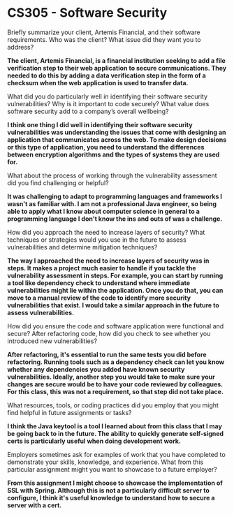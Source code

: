 # CS305 - Software Security

Briefly summarize your client, Artemis Financial, and their software requirements. Who was the client? What issue did they want you to address?

**The client, Artemis Financial, is a financial institution seeking to add a file verification step to their web application to secure communications. They needed to do this by adding a data verification step in the form of a checksum when the web application is used to transfer data.**

What did you do particularly well in identifying their software security vulnerabilities? Why is it important to code securely? What value does software security add to a company’s overall wellbeing?

**I think one thing I did well in identifying their software security vulnerabilities was understanding the issues that come with designing an application that communicates across the web. To make design decisions or this type of application, you need to understand the differences between encryption algorithms and the types of systems they are used for.**

What about the process of working through the vulnerability assessment did you find challenging or helpful?

**It was challenging to adapt to programming languages and frameworks I wasn't as familiar with. I am not a professional Java engineer, so being able to apply what I know about computer science in general to a programming language I don't know the ins and outs of was a challenge.**

How did you approach the need to increase layers of security? What techniques or strategies would you use in the future to assess vulnerabilities and determine mitigation techniques?

**The way I approached the need to increase layers of security was in steps. It makes a project much easier to handle if you tackle the vulnerability assessment in steps. For example, you can start by running a tool like dependency check to understand where immediate vulnerabilities might lie within the application. Once you do that, you can move to a manual review of the code to identify more security vulnerabilities that exist. I would take a similar approach in the future to assess vulnerabilities.**

How did you ensure the code and software application were functional and secure? After refactoring code, how did you check to see whether you introduced new vulnerabilities?

**After refactoring, it's essential to run the same tests you did before refactoring. Running tools such as a dependency check can let you know whether any dependencies you added have known security vulnerabilities. Ideally, another step you would take to make sure your changes are secure would be to have your code reviewed by colleagues. For this class, this was not a requirement, so that step did not take place.**

What resources, tools, or coding practices did you employ that you might find helpful in future assignments or tasks?

**I think the Java keytool is a tool I learned about from this class that I may be going back to in the future. The ability to quickly generate self-signed certs is particularly useful when doing development work.**

Employers sometimes ask for examples of work that you have completed to demonstrate your skills, knowledge, and experience. What from this particular assignment might you want to showcase to a future employer?

**From this assignment I might choose to showcase the implementation of SSL with Spring. Although this is not a particularly difficult server to configure, I think it's useful knowledge to understand how to secure a server with a cert.**
